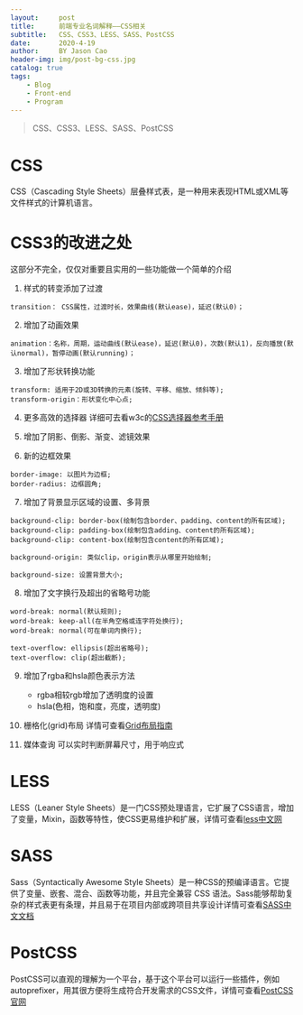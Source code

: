 ```yaml
---
layout:     post
title:      前端专业名词解释——CSS相关
subtitle:   CSS、CSS3、LESS、SASS、PostCSS
date:       2020-4-19
author:     BY Jason Cao
header-img: img/post-bg-css.jpg
catalog: true
tags:
    - Blog
    - Front-end
    - Program
---
```


> CSS、CSS3、LESS、SASS、PostCSS

# CSS
CSS（Cascading Style Sheets）层叠样式表，是一种用来表现HTML或XML等文件样式的计算机语言。

# CSS3的改进之处
这部分不完全，仅仅对重要且实用的一些功能做一个简单的介绍

1. 样式的转变添加了过渡
```
transition： CSS属性，过渡时长，效果曲线(默认ease)，延迟(默认0)；
```

2. 增加了动画效果
```
animation：名称，周期，运动曲线(默认ease)，延迟(默认0)，次数(默认1)，反向播放(默认normal)，暂停动画(默认running)；
```

3. 增加了形状转换功能
```
transform: 适用于2D或3D转换的元素(旋转、平移、缩放、倾斜等);
transform-origin：形状变化中心点;
```

4. 更多高效的选择器
详细可去看w3c的[CSS选择器参考手册](https://www.w3school.com.cn/cssref/css_selectors.asp "CSS选择器参考手册")

5. 增加了阴影、倒影、渐变、滤镜效果

6. 新的边框效果
```
border-image: 以图片为边框;
border-radius: 边框圆角;
```

7. 增加了背景显示区域的设置、多背景
```
background-clip: border-box(绘制包含border、padding、content的所有区域);
background-clip: padding-box(绘制包含adding、content的所有区域);
background-clip: content-box(绘制包含content的所有区域);
```
```
background-origin: 类似clip，origin表示从哪里开始绘制;
```
```
background-size: 设置背景大小;
```

8. 增加了文字换行及超出的省略号功能
```
word-break: normal(默认规则);
word-break: keep-all(在半角空格或连字符处换行);
word-break: normal(可在单词内换行);
```
```
text-overflow: ellipsis(超出省略号);
text-overflow: clip(超出截断);
```

9. 增加了rgba和hsla颜色表示方法
	- rgba相较rgb增加了透明度的设置
	- hsla(色相，饱和度，亮度，透明度)

10. 栅格化(grid)布局
详情可查看[Grid布局指南](https://www.jianshu.com/p/d183265a8dad "Grid布局指南")

11. 媒体查询
可以实时判断屏幕尺寸，用于响应式

# LESS
LESS（Leaner Style Sheets）是一门CSS预处理语言，它扩展了CSS语言，增加了变量，Mixin，函数等特性，使CSS更易维护和扩展，详情可查看[less中文网](https://less.bootcss.com/ "less中文网")

# SASS
Sass（Syntactically Awesome Style Sheets）是一种CSS的预编译语言。它提供了变量、嵌套、混合、函数等功能，并且完全兼容 CSS 语法。Sass能够帮助复杂的样式表更有条理，并且易于在项目内部或跨项目共享设计详情可查看[SASS中文文档](https://sass.bootcss.com/documentation "SASS中文文档")

# PostCSS
PostCSS可以直观的理解为一个平台，基于这个平台可以运行一些插件，例如autoprefixer，用其很方便将生成符合开发需求的CSS文件，详情可查看[PostCSS官网](https://www.postcss.com.cn/ "PostCSS官网")


